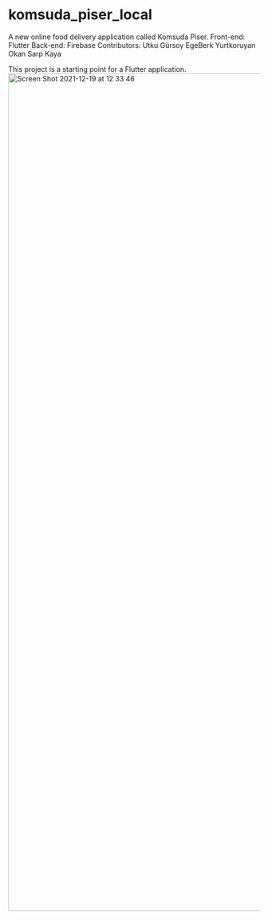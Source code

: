 # komsuda_piser_local

A new online food delivery application called Komsuda Piser.
Front-end: Flutter
Back-end: Firebase
Contributors: Utku Gürsoy
              EgeBerk Yurtkoruyan
              Okan Sarp Kaya

This project is a starting point for a Flutter application.
<img width="1680" alt="Screen Shot 2021-12-19 at 12 33 46" src="https://user-images.githubusercontent.com/79059842/146670224-4e389b48-6ad3-47a5-ac54-0f96b21ffbd0.png">

